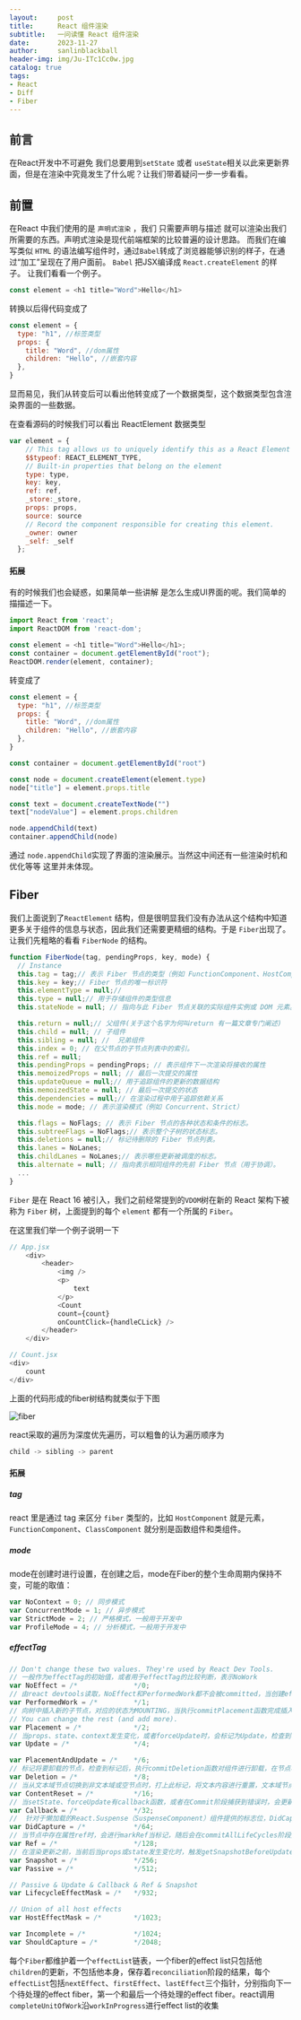 ```yaml
---
layout:     post
title:      React 组件渲染
subtitle:   一问读懂 React 组件渲染
date:       2023-11-27
author:     sanlinblackball
header-img: img/Ju-ITc1Cc0w.jpg
catalog: true
tags:
- React
- Diff
- Fiber
---
```


## 前言
在React开发中不可避免 我们总要用到`setState` 或者 `useState`相关以此来更新界面，但是在渲染中究竟发生了什么呢？让我们带着疑问一步一步看看。
## 前置
在React 中我们使用的是 `声明式渲染` ，我们 只需要声明与描述 就可以渲染出我们所需要的东西。声明式渲染是现代前端框架的比较普遍的设计思路。
而我们在编写类似 `HTML` 的语法编写组件时，通过`Babel`转成了浏览器能够识别的样子，在通过“加工”呈现在了用户面前。 `Babel` 把JSX编译成 `React.createElement` 的样子。
让我们看看一个例子。
```	js
const element = <h1 title="Word">Hello</h1>
```
转换以后得代码变成了
```	js
const element = {
  type: "h1", //标签类型
  props: { 
    title: "Word", //dom属性
    children: "Hello", //嵌套内容
  },
}
```
显而易见，我们从转变后可以看出他转变成了一个数据类型，这个数据类型包含渲染界面的一些数据。

在查看源码的时候我们可以看出 ReactElement 数据类型
```	js
var element = {
    // This tag allows us to uniquely identify this as a React Element 
    $$typeof: REACT_ELEMENT_TYPE,
    // Built-in properties that belong on the element
    type: type,
    key: key,
    ref: ref,
    _store:_store,
    props: props,
    source: source
    // Record the component responsible for creating this element.
    _owner: owner
    _self: _self
  };
```
#### 拓展
有的时候我们也会疑惑，如果简单一些讲解 是怎么生成UI界面的呢。我们简单的描描述一下。

``` js
import React from 'react';
import ReactDOM from 'react-dom';

const element = <h1 title="Word">Hello</h1>;
const container = document.getElementById("root");
ReactDOM.render(element, container);
```
转变成了
``` js
const element = {
  type: "h1", //标签类型
  props: { 
    title: "Word", //dom属性
    children: "Hello", //嵌套内容
  },
}

const container = document.getElementById("root")

const node = document.createElement(element.type)
node["title"] = element.props.title

const text = document.createTextNode("")
text["nodeValue"] = element.props.children

node.appendChild(text)
container.appendChild(node)
```
通过 `node.appendChild`实现了界面的渲染展示。当然这中间还有一些渲染时机和优化等等 这里并未体现。

## Fiber  
我们上面说到了`ReactElement` 结构，但是很明显我们没有办法从这个结构中知道更多关于组件的信息与状态，因此我们还需要更精细的结构。于是 `Fiber`出现了。让我们先粗略的看看 `FiberNode` 的结构。
```js
function FiberNode(tag, pendingProps, key, mode) {
  // Instance
  this.tag = tag;// 表示 Fiber 节点的类型（例如 FunctionComponent、HostComponent,ClassComponent）。
  this.key = key;// Fiber 节点的唯一标识符
  this.elementType = null;//
  this.type = null;// 用于存储组件的类型信息
  this.stateNode = null; // 指向与此 Fiber 节点关联的实际组件实例或 DOM 元素。

  this.return = null;// 父组件(关于这个名字为何叫return 有一篇文章专门阐述)
  this.child = null; // 子组件
  this.sibling = null; //  兄弟组件
  this.index = 0; // 在父节点的子节点列表中的索引。
  this.ref = null;  
  this.pendingProps = pendingProps; // 表示组件下一次渲染将接收的属性
  this.memoizedProps = null; // 最后一次提交的属性
  this.updateQueue = null;// 用于追踪组件的更新的数据结构
  this.memoizedState = null; // 最后一次提交的状态
  this.dependencies = null;// 在渲染过程中用于追踪依赖关系
  this.mode = mode; // 表示渲染模式（例如 Concurrent、Strict）

  this.flags = NoFlags; // 表示 Fiber 节点的各种状态和条件的标志。
  this.subtreeFlags = NoFlags;// 表示整个子树的状态标志。
  this.deletions = null;// 标记待删除的 Fiber 节点列表。
  this.lanes = NoLanes;
  this.childLanes = NoLanes;// 表示哪些更新被调度的标志。
  this.alternate = null; // 指向表示相同组件的先前 Fiber 节点（用于协调）。
  ...
}
```

`Fiber` 是在 React 16 被引入，我们之前经常提到的`VDOM`树在新的 React 架构下被称为 `Fiber` 树，上面提到的每个 `element` 都有一个所属的 `Fiber`。

在这里我们举一个例子说明一下
```js
// App.jsx    
    <div>
        <header>
            <img />
            <p>
                text
            </p>
            <Count 
            count={count} 
            onCountClick={handleCLick} />
        </header>
    </div>
```
```js
// Count.jsx
<div>
    count
</div>

```
上面的代码形成的fiber树结构就类似于下图

![fiber](../img/fiber_set.jpg)

react采取的遍历为深度优先遍历，可以粗鲁的认为遍历顺序为
``` js
child -> sibling -> parent
```

#### 拓展
##### tag
react 里是通过 tag 来区分 `fiber` 类型的，比如 `HostComponent` 就是元素，`FunctionComponent`、`ClassComponent` 就分别是函数组件和类组件。
##### mode
mode在创建时进行设置，在创建之后，mode在Fiber的整个生命周期内保持不变，可能的取值：
``` js
var NoContext = 0; // 同步模式
var ConcurrentMode = 1; // 异步模式
var StrictMode = 2; // 严格模式，一般用于开发中
var ProfileMode = 4; // 分析模式，一般用于开发中
```
##### effectTag
```js
// Don't change these two values. They're used by React Dev Tools.
// 一般作为effectTag的初始值，或者用于effectTag的比较判断，表示NoWork
var NoEffect = /*              */0;
// 由react devtools读取，NoEffect和PerformedWork都不会被committed，当创建effcet list（后面会介绍）时，会跳过NoEffect和PerformedWork
var PerformedWork = /*         */1;
// 向树中插入新的子节点，对应的状态为MOUNTING，当执行commitPlacement函数完成插入后，清除该标志位
// You can change the rest (and add more).
var Placement = /*             */2;
// 当props、state、context发生变化，或者forceUpdate时，会标记为Update，检查到标记后，执行commitUpdate函数进行属性更新，与其相关的生命周期函数为componentDidMount和componentDidUpdate
var Update = /*                */4;

var PlacementAndUpdate = /*    */6;
// 标记将要卸载的节点，检查到标记后，执行commitDeletion函数对组件进行卸载，在节点树中删除对应对节点，与其相关的生命周期函数为componentWillUnmount
var Deletion = /*              */8;
// 当从文本域节点切换到非文本域或空节点时，打上此标记，将文本内容进行重置，文本域节点包括textarea、option、noscript、string、number和直接在标签中写入的__html。当检测到标记后，执行commitResetTextContent函数将对应节点到text清空
var ContentReset = /*          */16;
// 当setState、forceUpdate有callback函数，或者在Commit阶段捕获到错误时，会更新update.callback，并标记Callback，随后检测到标记后会触发commitLifeCycles函数，根据不同到组件类型进行不同的commit
var Callback = /*              */32;
//  针对于懒加载的React.Suspense（SuspenseComponent）组件提供的标志位，DidCapture位置位表示要渲染的组件被挂起，进而先渲染fallback的内
var DidCapture = /*            */64;
// 当节点中存在属性ref时，会进行markRef当标记，随后会在commitAllLifeCycles阶段执行commitAttachRef触发相应当ref回调函数
var Ref = /*                   */128;
// 在渲染更新之前，当前后当props或state发生变化时，触发getSnapshotBeforeUpdate生命周期钩子
var Snapshot = /*              */256;
var Passive = /*               */512;

// Passive & Update & Callback & Ref & Snapshot
var LifecycleEffectMask = /*   */932;

// Union of all host effects
var HostEffectMask = /*        */1023;

var Incomplete = /*            */1024;
var ShouldCapture = /*         */2048;
```
每个`Fiber`都维护着一个`effectList`链表，一个fiber的effect list只包括他`children`的更新，不包括他本身，保存着`reconciliation`阶段的结果，每个`effectList`包括`nextEffect`、`firstEffect`、`lastEffect`三个指针，分别指向下一个待处理的effect fiber，第一个和最后一个待处理的effect fiber。react调用`completeUnitOfWork`沿`workInProgress`进行effect list的收集